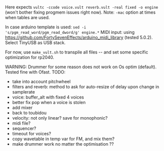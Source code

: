 
Here expects `vultc -ccode voice.vult reverb.vult -real fixed -o engine ` (won't bother fixing progmem issues right now). Note: `-mac` option at times when tables are used.

In case arduino template is used: `sed -i 's/pgm_read_word/pgm_read_dword/g' engine.*`
MIDI input: using https://github.com/FortySevenEffects/arduino_midi_library (tested 5.0.2). Select TinyUSB as USB stack.

For now, use `make_vult.sh` to transpile all files -- and set some specific optimization for rp2040.

WARNING: Drummer for some reason does not work on Os optim (default). Tested fine with Ofast.
TODO:

- take into account pitchwheel
- filters and reverb: method to ask for auto-resize of delay upon change in samplerate
- voice: buffer_alt with fixed 4 voices
- better fix pop when a voice is stolen
- add mixer
- back to toubidou
- velocity: not only linear? save for monophonic?
- midi file?
- sequencer?
- timeout for voices?
- copy wavetable in temp var for FM, and mix them?
- make drummer work no matter the optimisation ??
